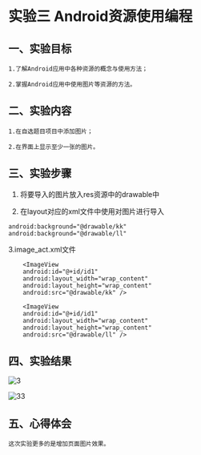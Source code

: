 
    
   # 实验三 Android资源使用编程


   ## 一、实验目标
    
    1.了解Android应用中各种资源的概念与使用方法；
    
    2.掌握Android应用中使用图片等资源的方法。
    
    
   ## 二、实验内容
    
    
    1.在自选题目项目中添加图片；
    
    2.在界面上显示至少一张的图片。
   
   ## 三、实验步骤
    
    
   1. 将要导入的图片放入res资源中的drawable中
    
   2. 在layout对应的xml文件中使用对图片进行导入  
   
    android:background="@drawable/kk"
    android:background="@drawable/ll"
    
   3.image_act.xml文件
    
       

        <ImageView
        android:id="@+id/id1"
        android:layout_width="wrap_content"
        android:layout_height="wrap_content"
        android:src="@drawable/kk" />
        
        <ImageView
        android:id="@+id/id1"
        android:layout_width="wrap_content"
        android:layout_height="wrap_content"
        android:src="@drawable/ll" />

       
    
   
    
   ## 四、实验结果
    
   ![3](https://raw.githubusercontent.com/hui23333/android-labs-2020/master/students/net1814080903120/3.png)
    
   ![33](https://raw.githubusercontent.com/hui23333/android-labs-2020/master/students/net1814080903120/33.png)
    
   ## 五、心得体会
    
    这次实验更多的是增加页面图片效果。
